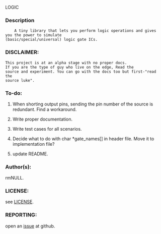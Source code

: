  LOGIC


### Description
        A tiny library that lets you perform logic operations and gives you the power to simulate
	(basic/special/universal) logic gate ICs.

### DISCLAIMER:
	This project is at an alpha stage with no proper docs.
    If you are the type of guy who live on the edge, Read the
    source and experiment. You can go with the docs too but first-"read the
    source luke".

### To-do:
1. When shorting output pins, sending the pin number of the source is redundant.
Find a workaround.
    
2. Write proper documentation.

3. Write test cases for all scenarios.

4. Decide what to do with char *gate_names[] in header file. Move it to implementation file?

5. update README.


### Author(s):
rmNULL.

### LICENSE:
see [LICENSE](https://github.com/rmNULL/logic/blob/master/LICENSE).

### REPORTING:
open an [issue](https://github.com/rmNULL/logic/issues) at github.
